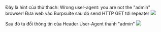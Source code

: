 Đây là hint của thử thách: Wrong user-agent: you are not the "admin" browser!
Đưa web vào Burpsuite sau đó send  HTTP GET tới repeater
![](https://media.discordapp.net/attachments/1098605833371267172/1099267414354579537/image.png?width=480&height=427)

Sau đó ta đổi thông tin của Header User-Agent thành "admin"
![](https://media.discordapp.net/attachments/1098605833371267172/1099267843201179658/image.png?width=481&height=427)